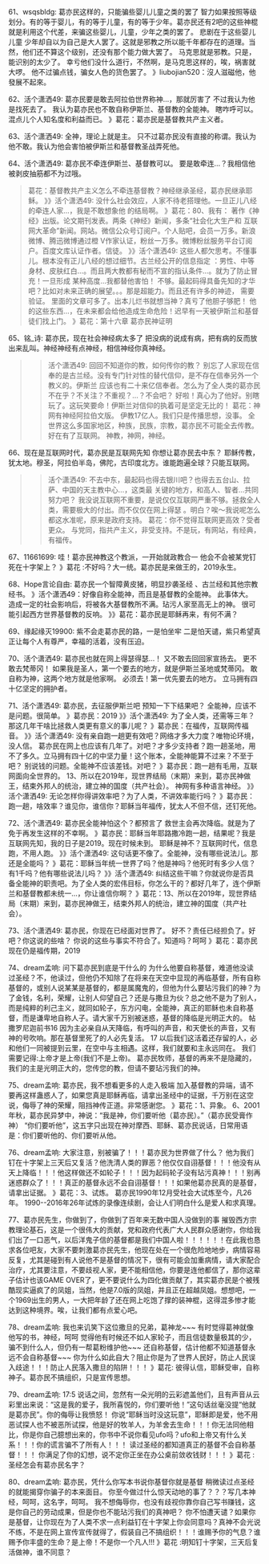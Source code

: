 61、wsqsbldg:      葛亦民这样的，只能骗些婴儿儿童之类的罢了
智力如果按照等级划分。有的等于婴儿，有的等于儿童，有的等于少年。葛亦民还有2吧的这些神棍就是利用这个代差，来骗这些婴儿，儿童，少年之类的罢了。
悲剧在于这些婴儿 儿童 少年却自以为自己是大人罢了。这就是邪教之所以能千年都存在的道理。当然，他们还不算这个级别，还没有那个能力做大罢了。
马克思就是邪教。只是，能识别的太少了。
幸亏他们没什么道行，不然啊，是马克思这样的，唉，祸害就大啰。
他不过骗点钱，骗女人色的货色罢了。
》liubojian520：沒人滋磁他，他發展不起來。

62、活个潇洒49:     葛亦民要是敢去阿拉伯世界称神…，那就厉害了
不过我认为他是找死去了。
我认为葛亦民也不敢自称伊斯兰、基督教的全能神。
瞎咋呼可以。
混点儿个人知名度和利益而已。
》葛花：葛亦民是基督教共产主义者。

63、活个潇洒49:     全神，理论上就是主。
只不过葛亦民没有直接的称谓。我认为他不敢。我认为他会害怕被伊斯兰和基督教圣战弄死他。

64、活个潇洒49:    葛亦民不牵连伊斯兰、基督教可以。
要是敢牵连…？我相信他被剥皮抽筋都不为过哦。
>葛花：基督教共产主义怎么不牵连基督教？神经继承圣经，葛亦民继承耶稣。
》》活个潇洒49: 没什么社会效应，人家不待老搭理他。一旦正儿八经的牵连人家…，我是不敢想象他
的结局啊。
》葛花：80、我有： 著作《神经》出版。论文期刊发表。两条《神经》新闻，多条“社会化大生产和
互联网大革命”新闻。网站。微信公众号订阅户。个人贴吧，会员一万多。新浪微博、腾迅微博通过橙
V作家认证，粉丝一万多。微博粉丝服务平台订阅户。百度文库认证作者。信徒。
》》活个潇洒49: 这些人都欠思考。不懂事儿。根本没有正儿八经的想过细节。古兰经公开的信息指定
：男性、中等身材、皮肤红白…。而且两大教都有秘而不宣的指认条件…。就为了防止冒充！一旦形成
某种高度…我都替他害怕！
不够。最起码得具备先知的才华吧？比如对未来正确的展望。。。那是超能力。而且还有许多的神迹，
需要验证。
里面的文章可多了。出本儿烂书就想当神？真亏了他胆子够肥！
他的这些东西…，在未来都会给他造成生命危险！迟早有一天被伊斯兰和基督徒们找上门。
》葛花：第十六章     葛亦民神证明

65、铭_诗:     葛亦民，现在社会神经病太多了
把没病的说成有病，把有病的反而放出来乱叫。神经神经有点神经，相信神经你真神经。
>>活个潇洒49: 回回不知道你的教，如何传你的教？
别忘了人家现在信奉的是古兰经。没有专门针对性的替代信仰，是不存在信奉另外一个教义的。伊斯兰
应该也有二十来亿信奉者。怎么为了全人类的葛亦民不在乎？不关注？不重视？…？不会吧？
好啦！真心为了他好。别瞎玩了。这玩笑要命！伊斯兰对信仰的执着可是坚定无比的！
>葛花：神网有神经阿拉伯文版。
伊教17亿人。我们只是传播思想，没事。
全世界这么多国家地区，种族，民族，宗教，葛亦民不可能全去传教。好在有了互联网。
神教，神网，神经。

66、现在是互联网时代，葛亦民是互联网先知
你想让葛亦民去中东？
耶稣传教，犹太地。穆圣，阿拉伯半岛，佛陀，古印度北方。谁能跑遍全球？只能互联网。
>>活个潇洒49: 不去中东，最起码也得去银川吧？也得去五台山、拉萨、中国的天主教中心…，这类最
关键的地方，和高人、智者…共同努力吧？
我没说互联网不重要，是说仅仅互联网严重不够。拯救全人类，需要极大的付出。而不仅仅在网上得瑟
。明白？唉～我说呢怎么都这水准呢，原来是政府支持。
>葛花：你不觉得互联网更高效？受者更众。
与党同，指共产主义，非受支持。不是玩，有网站，有经典，有福传。

67、11661699:    哇！葛亦民神教这个教派，一开始就政教合一
他会不会被某党钉死在十字架上？
》葛花 :不好吗？大一统。葛亦民是来做王的，2019永生。

68、Hope言论自由:      葛亦民一个智障黄皮猪，明显抄袭圣经
、古兰经和其他宗教经书。
》活个潇洒49：好像自称全能神，而且是基督教的全能神。
此事体大。
造成一定的社会影响后，将被各大基督教所不满。玷污人家至高无上的神。
很可能引起西方世界基督教的反响。
》》葛花：葛亦民是耶稣再来，有何不满？

69、缘起缘灭19900:     紫不会走葛亦民的路，一是怕坐牢
二是怕天谴，紫只希望真正让每个人有尊严，幸福的活着，没有压迫。

70、活个潇洒49:    葛亦民也就在网上得瑟得瑟…！
又不敢去回回家宣扬去。
更不敢去梵蒂冈！
如果我是圣人，第一个要去的地方，就是伊斯兰圣地或梵蒂冈。
敢自称为神，这两个地方就是他家啊。
必须去！第一优先要去的地方。
立马拥有四十亿坚定的拥护者。

71、活个潇洒49:     葛亦民，去征服伊斯兰吧
预知一下下结果吧？
全能神，应该不是问题。很简单。
》葛亦民：2019
》》活个潇洒49: 为了全人类，还需等三年？那这几年干啥比拯救人类更有意义的事儿呢？
》葛亦民：在福传，互联网传福音。
》》活个潇洒49: 没有亲自跑一趟更有效吧？网络才多大力度？唯物论环境，没人信。
葛亦民在网上也应该有几年了。对吧？才多少支持者？跑一趟圣地，用不了多久。立马拥有四十亿的中坚力量！这个账本，全能神能算不过来？不至于吧？
别说钱的问题。全能神不应该差钱。对吧？
》葛亦民：跑一趟有毛用，互联网面向全世界的。
13、所以在2019年，现世界结局（末期）来到，葛亦民神做王，结束外邦人的统治，建立神的国度（共产社会）。
神网有多种语言神经。
》》活个潇洒49: 无论怎样你得讲效率吧？为了人类，不讲效率能行吗？
》葛亦民：跑一趟，啥效率？谁见你，谁信你？耶稣当年福传，犹太人不但不信，还钉死他。

72、活个潇洒49:    葛亦民全能神怕这个？都预言了
救世主会再次降临。就是为了免于再发生这样的不幸啊。
》葛亦民：耶稣当年耶路撒冷跑一趟，结果呢？我是互联网先知，我的日子是2019。现在时候未到。
耶稣是神不？互联网时代，信息跑，不用人跑。
》》活个潇洒49: 这句话更不像了。全能神，没有哪些说法儿。那还是全能吗？
》葛花：耶稣当年统一世界了吗？他是神吗？他死时有多少人信？有1千吗？他有哪些说法儿吗？
》》活个潇洒49: 纠结这些干嘛？你就说你是否具备全能神的职责吧。为了全人类的宏伟目标，你怎么干的？都好几年了，连个伊斯兰和基督教都未统一…，你让谁信你啊？
》葛花：13、所以在2019年，现世界结局（末期）来到，葛亦民神做王，结束外邦人的统治，建立神的国度（共产社会）。

73、活个潇洒49:    葛亦民，你现在已经面对世界了。
好不？责任已经担负了。好吧？你这说的些啥？
你说的这些与事实不符合了。知道吗？呵呵
》葛花：葛亦民现在仍是福传期，2019

74、dream孟响:      问下葛亦民到底是干什么的
为什么他要自称基督，难道他没读过圣经？不，他读过，但他仍不知除了在将来在天空中显现的再临基督，所有自称基督的，或别人说某某是基督的，都是属魔鬼的，但他为什么要玷污我们的神？为了金钱，名利，荣耀，让别人仰望自己？还是与撒旦为伙？总之他不是为了别人，而是纯粹的利己主义，就同如轮子，东方闪电，全能神，真正的耶稣也未自称基督，而是谦卑地自称人子。请大家千万别被迷惑，基督的降临是光明正大的。
帖撒罗尼迦前书16 因为主必亲自从天降临，有呼叫的声音，和天使长的声音，又有神的号吹响。那在基督里死了的人必先复活。 17 以后我们这活着还存留的人，必和他们一同被提到云里，在空中与主相遇。这样，我们就要和主永远同在。
我们需要记得:上帝才是上帝(我们不是上帝)。
葛亦民牧师，基督的再来不是隐藏的，我们的主是光明正大的，您传您的教，但请不要玷污我们的神。

75、dream孟响:     葛亦民，我不想看更多的人走入极端
加入基督教的异端，请不要再这样蛊惑人了，如果您真是耶稣再临，请拿出圣经中的证据，千万别在这空说，侮辱了神的荣耀，阻挡神传正道。非常感谢您。
》葛花：1、异象。
    6、2001年秋，葛亦民异梦中，神说：“我是神，你们要听他（葛亦民）。”（葛亦民受膏作神）
“你们要听他”，这五字只出现在神对摩西、耶稣、葛亦民说话，日常用语是：你们要听他的、你们要听从他。

76、dream孟响:    大家注意，别被骗了！！！葛亦民为世界做了什么？
他为我们钉在十字架上三天后又复活？他洗清人类的罪恶？他仅仅自诩基督！！！他没有从天上降临！！！他这样做还不如轮子！！！因为起码轮子没有玷污真神！！！别再迷惑群众了！！！真正的基督永远不会自诩基督！！！如果他葛亦民真的是基督，请拿出证据。
》葛花：3、试炼。
葛亦民1990年12月受社会大试炼至今，凡26年。
1990--2016年26年试炼的录像连续剧，会让人们明白什么是爱人和求真理。

77、葛亦民先生，你做到了，你做到了百年来无数中国人没做到的事
摧毁西方宗教理论基石，这是一个很伟大的贡献，党和政府代表广大人民群众感谢你，你给我们出了一口恶气，以后洋鬼子信的基督都是我们中国人啦！！！！！！在此我也恳求各位吧友，大家不要刺激葛亦民先生，他现在处在一个很危险地地步，病情容易反复，尤其是碰到有人说他不是基督的情况下，很有可能会加重病情，请大家配合治疗，尤其要注意，不要歧视人家，更不能相信他，你要是连他都信了，那你这辈子估计也该GAME OVER了，更不要说什么为四化做贡献了，其实葛亦民是个被残酷现实逼疯了的凤姐，当然，他是7.0版的凤姐，并且正在超越凤姐。想想吧，一个1969出生的男人，一大把年龄了还在网上吃饱了撑的装神棍，这得混多惨才能达到这种境界。唉，让我们都有点爱心吧。

78、dream孟响:     我也来讥笑下这位撒旦的兄弟，葛神龙~~~
有时觉得葛神就像他写的书，神经，呵呵
觉得他有时候还不如人家轮子，而且信徒数量极其的少，骗不到什么人，但仍有一帮葛粉维护他~~~
还自称基督，估计他都不知道基督永远不会自称基督~~~
你为什么如此自大？阻止你是为了世界人民好，防止人民误入歧途！！！防止人民落入撒旦的陷阱！！！
》葛花: 彼得认信，耶稣受审，自称神子。葛亦民不搞组织，只是宣传思想。

79、dream孟响:     17:5 说话之间，忽然有一朵光明的云彩遮盖他们，且有声音从云彩里出来说：“这是我的爱子，我所喜悦的，你们要听他！”这句话丝毫没提“他就是葛亦民”。你的侮辱让我愤怒！
你说“耶稣当时没这玩意”，耶稣即是爱，他不用恶试探人也不被恶所试探，他是好的牧羊人，为羊舍去生命！！！你无法同他相比，你是你自己臆想出来的，你书中不说你看见ufo吗？ufo和上帝又有什么关系！！！你的谎言骗不了所有人！！！
读过圣经的都知道真正的基督不会自称基督！！！
你满足了你的幻想，说不定你正坐在办公桌前敛收钱财！！！
》葛花 :圣经怎会有葛亦民名字？

80、dream孟响:    葛亦民，凭什么你写本书说你基督你就是基督
稍微读过点圣经的就能揭穿你骗子的本来面目。
你至今做过什么惊天动地的事了？？？写几本神经，呵呵，这名字，呵呵。
我不想侮辱你，也没有歧视你靠你自己写书赚钱，这是你自己的劳动成果，但是你也不能玷污我们的真神吧？ 
你不怕遭天谴？如果你是基督，让你现在为了人类不求一点利益钉在十字架上你会同意吗？真神不会光说不练，不是在网上宣传宣传就得了，假装自己不搞组织！！！谁赐予你的气息？谁赐予你丰盛的生命？是上帝！不是你一个凡人!!!
》葛花 :明知钉十字架，三天后复活做神，谁不同意？